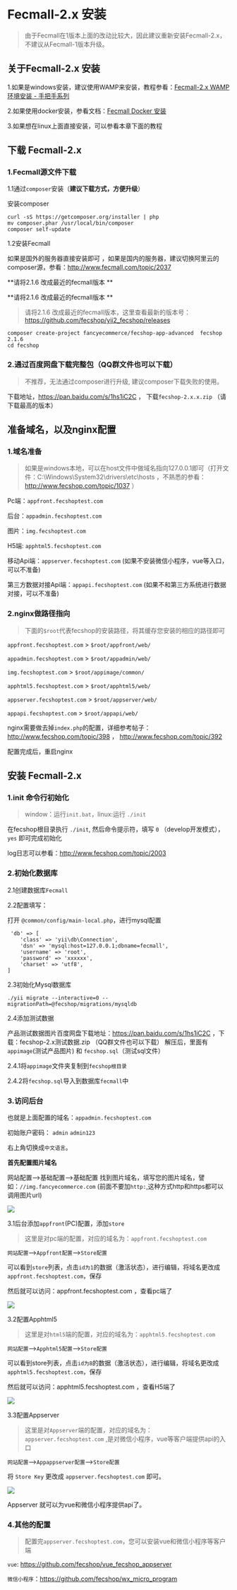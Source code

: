 Fecmall-2.x 安装
==============

> 由于Fecmall在1版本上面的改动比较大，因此建议重新安装Fecmall-2.x，不建议从Fecmall-1版本升级。


关于Fecmall-2.x 安装
--------------------

1.如果是windows安装，建议使用WAMP来安装，教程参看：[Fecmall-2.x WAMP环境安装 - 手把手系列](http://www.fecmall.com/doc/fecshop-guide/develop/cn-2.0/guide-fecshop-2-about-wamp-install.html)

2.如果使用docker安装，参看文档：[Fecmall Docker 安装](https://github.com/fecshop/yii2_fecshop_docker)

3.如果想在linux上面直接安装，可以参看本章下面的教程

下载 Fecmall-2.x 
----------------

### 1.Fecmall源文件下载

1.1通过`composer`安装（**建议下载方式，方便升级**）

安装composer

```
curl -sS https://getcomposer.org/installer | php
mv composer.phar /usr/local/bin/composer
composer self-update
```

1.2安装Fecmall

如果是国外的服务器直接安装即可
，如果是国内的服务器，建议切换阿里云的composer源，参看：http://www.fecmall.com/topic/2037

**请将2.1.6 改成最近的fecmall版本 **

**请将2.1.6 改成最近的fecmall版本 **

> 请将2.1.6 改成最近的fecmall版本，这里查看最新的版本号： https://github.com/fecshop/yii2_fecshop/releases

```
composer create-project fancyecommerce/fecshop-app-advanced  fecshop 2.1.6
cd fecshop
```

### 2.通过百度网盘下载完整包（QQ群文件也可以下载）

>不推荐，无法通过composer进行升级, 建议composer下载失败的使用。

下载地址，https://pan.baidu.com/s/1hs1iC2C ， 下载`fecshop-2.x.x.zip` （请下载最高的版本）


准备域名，以及nginx配置
------------------

### 1.域名准备

> 如果是windows本地，可以在host文件中做域名指向127.0.0.1即可（打开文件：C:\Windows\System32\drivers\etc\hosts ，不熟悉的参看：http://www.fecshop.com/topic/1037 ）


Pc端：`appfront.fecshoptest.com`

后台：`appadmin.fecshoptest.com`

图片：`img.fecshoptest.com`

H5端: `apphtml5.fecshoptest.com`

移动Api端：`appserver.fecshoptest.com`  (如果不安装微信小程序，vue等入口，可以不准备)
 
第三方数据对接Api端：`appapi.fecshoptest.com` (如果不和第三方系统进行数据对接，可以不准备)



### 2.nginx做路径指向

>下面的`$root`代表fecshop的安装路径，将其缓存您安装的相应的路径即可

`appfront.fecshoptest.com`   >  `$root/appfront/web/`

`appadmin.fecshoptest.com`   >  `$root/appadmin/web/`

`img.fecshoptest.com`   >  `$root/appimage/common/`

`apphtml5.fecshoptest.com`   >  `$root/apphtml5/web/`

`appserver.fecshoptest.com`   >  `$root/appserver/web/`

`appapi.fecshoptest.com`   >  `$root/appapi/web/`



nginx需要做去掉`index.php`的配置，详细参考帖子：http://www.fecshop.com/topic/398  ，  http://www.fecshop.com/topic/392


配置完成后，重启nginx

安装 Fecmall-2.x 
--------

### 1.init 命令行初始化

> window：运行`init.bat`，linux:运行 `./init`

在fecshop根目录执行  `./init`,  然后命令提示符，填写 `0` （develop开发模式）， `yes` 即可完成初始化

log日志可以参看：http://www.fecshop.com/topic/2003

### 2.初始化数据库

2.1创建数据库`Fecmall`

2.2配置填写：

打开 `@common/config/main-local.php`，进行mysql配置

```
 'db' => [ 
    'class' => 'yii\db\Connection',
    'dsn' => 'mysql:host=127.0.0.1;dbname=fecmall',
    'username' => 'root',
    'password' => 'xxxxxx',
    'charset' => 'utf8',
]
```

2.3初始化Mysql数据库

```
./yii migrate --interactive=0 --migrationPath=@fecshop/migrations/mysqldb
```

2.4添加测试数据

产品测试数据图片百度网盘下载地址：https://pan.baidu.com/s/1hs1iC2C ，下载：fecshop-2.x测试数据.zip （QQ群文件也可以下载）
解压后，里面有`appimage`(测试产品图片) 和 `fecshop.sql`（测试sql文件） 

2.4.1将`appimage`文件夹复制到`fecshop根目录`

2.4.2将`fecshop.sql`导入到数据库`fecmall`中



### 3.访问后台

也就是上面配置的域名：`appadmin.fecshoptest.com`

初始账户密码：  `admin`  `admin123`

右上角切换成`中文语言`。

**首先配置图片域名** 

网站配置-->基础配置-->基础配置  找到图片域名，填写您的图片域名，譬如：`//img.fancyecommerce.com`
(前面不要加`http:`,这种方式http和https都可以调用图片url)

![](images/ff1.png)


3.1后台添加`appfront`(PC)配置，添加`store`

> 这里是对pc端的配置，对应的域名为：`appfront.fecshoptest.com`

`网站配置`-->`Appfront配置`-->`Store配置`

可以看到`store`列表，点击`id为1`的数据（激活状态），进行编辑，将域名更改成 `appfront.fecshoptest.com`，保存

然后就可以访问：appfront.fecshoptest.com ，查看pc端了

![](images/ff2.png)


3.2配置Apphtml5


> 这里是对`html5`端的配置，对应的域名为：`apphtml5.fecshoptest.com`

`网站配置`-->`Apphtml5配置`-->`Store配置`

可以看到store列表，点击`id为8`的数据（激活状态），进行编辑，将域名更改成 `apphtml5.fecshoptest.com`，保存

然后就可以访问：apphtml5.fecshoptest.com ，查看H5端了

![](images/ff3.png)


3.3配置Appserver


> 这里是对`Appserver`端的配置，对应的域名为：`appserver.fecshoptest.com` ,是对微信小程序，vue等客户端提供api的入口

`网站配置`-->`Appappserver配置`-->`Store配置`

将 `Store Key` 更改成 `appserver.fecshoptest.com` 即可。


![](images/ff5.png)

Appserver 就可以为vue和微信小程序提供api了。

### 4.其他的配置

> 配置完`appserver.fecshoptest.com`，您可以安装vue和微信小程序等客户端

`vue`: https://github.com/fecshop/vue_fecshop_appserver

`微信小程序`：https://github.com/fecshop/wx_micro_program

















